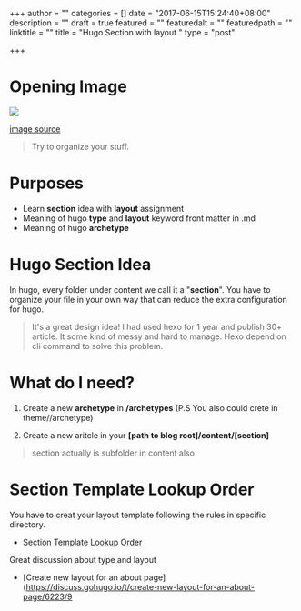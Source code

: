 +++
author = ""
categories = []
date = "2017-06-15T15:24:40+08:00"
description = ""
draft = true
featured = ""
featuredalt = ""
featuredpath = ""
linktitle = ""
title = "Hugo Section with layout "
type = "post"

+++

# Opening Image

![](https://s-media-cache-ak0.pinimg.com/736x/52/67/48/5267488ee18b61a4edabaaada4e0c82b.jpg)

[image source](https://www.pinterest.com/krspellman/mind-maps/)

> Try to organize your stuff.

# Purposes

- Learn __section__ idea with __layout__ assignment
- Meaning of hugo __type__ and __layout__ keyword front matter in .md
- Meaning of hugo __archetype__ 

# Hugo Section Idea

In hugo, every folder under content we call it a "__section__". You have to organize your file in your own way that
can reduce the extra configuration for hugo.



> It's a great design idea! I had used hexo for 1 year and publish 30+ article. 
> It some kind of messy and hard to manage. Hexo depend on cli command to solve this problem.

# What do I need?

1. Create a new __archetype__ in __<path to blog root>/archetypes__ (P.S You also could crete in theme/<your theme>/archetype)

2. Create a new aritcle in your __[path to blog root]/content/[section]__ 

> section actually is subfolder in content also


# Section Template Lookup Order

You have to creat your layout template following the rules in specific directory.
- [Section Template Lookup Order ](https://hugodocs.info/templates/section-templates/#section-template-lookup-order)

Great discussion about type and layout
- [Create new layout for an about page](https://discuss.gohugo.io/t/create-new-layout-for-an-about-page/6223/9
